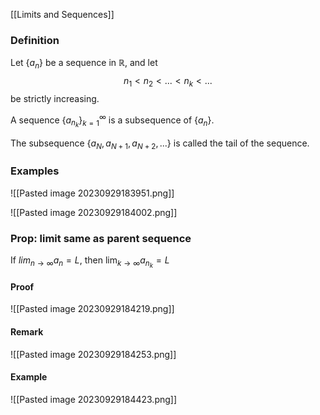 
[[Limits and Sequences]]
### Definition

Let $\{a_n\}$ be a sequence in $\mathbb{R}$, and let 
$$n_1<n_2< ... < n_k < ...$$
be strictly increasing.

A sequence $\{a_{n_k}\}_{k=1}^\infty$ is a subsequence of $\{a_n\}$.

The subsequence $\{a_N, a_{N+1}, a_{N+2}, ... \}$ is called the tail of the sequence.

### Examples
![[Pasted image 20230929183951.png]]

![[Pasted image 20230929184002.png]]

### Prop: limit same as parent sequence

If $lim_{n \to \infty} a_n = L$, then $\lim_{k \to \infty} a_{n_k} = L$

#### Proof

![[Pasted image 20230929184219.png]]

#### Remark
![[Pasted image 20230929184253.png]]

#### Example
![[Pasted image 20230929184423.png]]

